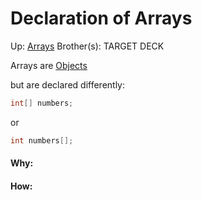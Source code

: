 # Declaration of Arrays

Up: [Arrays](arrays)
Brother(s):
TARGET DECK

Arrays are [Objects](objects)

but are declared differently:

```java
int[] numbers;
```

or

```java
int numbers[];
```





































#### Why:
#### How:










